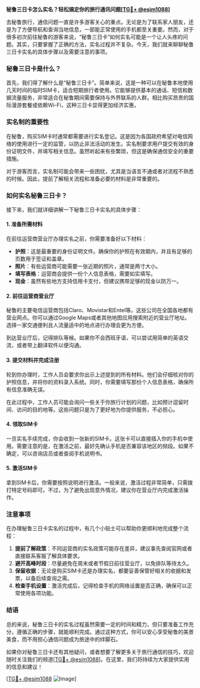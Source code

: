 **秘鲁三日卡怎么实名？轻松搞定你的旅行通讯问题[[TG💪+ @esim1088](https://t.me/s/esim1088)]**

去秘鲁旅行，通信问题一直是许多游客关心的重点。无论是为了联系家人朋友，还是为了方便导航和查询当地信息，一部能正常使用的手机都至关重要。然而，对于很多初次前往秘鲁的游客来说，“秘鲁三日卡”如何实名可能是一个让人头疼的问题。其实，只要掌握了正确的方法，实名过程并不复杂。今天，我们就来聊聊秘鲁三日卡实名的具体步骤以及需要注意的事项。

### 秘鲁三日卡是什么？

首先，我们得了解什么是“秘鲁三日卡”。简单来说，这是一种可以在秘鲁本地使用几天时间的临时SIM卡，适合短期旅行者使用。它能够提供基本的通话、短信和数据流量服务，非常适合在秘鲁期间需要保持与外界联系的人群。相比购买昂贵的国际漫游套餐或依赖Wi-Fi，这种三日卡显得更加经济实惠。

### 实名制的重要性

在秘鲁，购买SIM卡时通常都需要进行实名登记。这是因为各国政府希望对电信网络的使用进行一定的监管，以防止非法活动的发生。实名制要求用户提交有效的身份证明文件，并填写相关信息。虽然听起来有些繁琐，但这是确保通信安全的重要措施。

对于游客而言，实名制可能会带来一些困扰，尤其是当语言不通或者对流程不熟悉的时候。因此，提前了解相关流程和准备必要的材料是非常重要的。

### 如何实名秘鲁三日卡？

接下来，我们就详细讲解一下秘鲁三日卡实名的具体步骤：

#### 1. 准备所需材料

在前往运营商营业厅办理实名之前，你需要准备好以下材料：
- **护照**：这是最重要的身份证明文件。确保你的护照在有效期内，并且有足够的页数用于签证和盖章。
- **照片**：有些运营商可能需要一张近期的照片，通常是两寸大小。
- **填写表格**：运营商会提供一份个人信息表格，需要如实填写。
- **现金**：虽然有些地方支持信用卡支付，但建议携带足够的现金以防万一。

#### 2. 前往运营商营业厅

秘鲁的主要电信运营商包括Claro、Movistar和Entel等。这些公司在全国各地都有营业网点。你可以通过Google Maps或者其他地图应用搜索附近的营业厅地址。选择一家交通便利且人流量适中的地点进行办理会更为方便。

到达营业厅后，记得排队等候。如果你不会西班牙语，可以尝试用简单的英语交流，或者带上翻译软件以便沟通。

#### 3. 提交材料并完成注册

轮到你办理时，工作人员会要求你出示上述提到的所有材料。他们会仔细核对你的护照信息，并将你的资料录入系统。同时，你需要填写那份个人信息表格，确保所有信息准确无误。

在此过程中，工作人员可能会询问一些关于你旅行计划的问题，比如预计逗留时间、访问的目的地等。这些问题只是为了更好地为你提供服务，不必担心。

#### 4. 领取SIM卡

一旦实名手续完成，你会收到一张新的SIM卡。这张卡可以直接插入你的手机中使用。需要注意的是，在激活之前，最好先确认手机是否兼容该地区的频段。如果不确定，可以咨询店员或者查阅手机说明书。

#### 5. 激活SIM卡

拿到SIM卡后，你需要按照说明进行激活。一般来说，激活过程非常简单，只需拨打特定号码即可。不过，为了避免出现意外情况，建议你在营业厅内完成激活操作。

### 注意事项

在办理秘鲁三日卡实名的过程中，有几个小贴士可以帮助你更顺利地完成整个流程：

1. **提前了解政策**：不同运营商的实名政策可能存在差异，建议事先查阅官网或者直接联系客服了解具体要求。
2. **避开高峰时段**：尽量避免在周末或者节假日前往营业厅，以免排队等待太久。
3. **保留收据**：无论是购买SIM卡还是办理实名，都要妥善保管好相关的收据和发票，以备后续查询之需。
4. **检查手机设置**：激活完成后，记得检查手机的网络设置是否正确，确保可以正常使用各项功能。

### 结语

总的来说，秘鲁三日卡的实名过程虽然需要一定的时间和精力，但只要准备工作充分，遵循正确的步骤，就能顺利完成。通过这种方式，你可以安心享受秘鲁的美景美食，而不用担心通信问题成为旅途中的绊脚石。

如果你对秘鲁三日卡还有其他疑问，或者想要了解更多关于旅行通信的技巧，欢迎随时关注我们的频道[[TG💪+ @esim1088](https://t.me/s/esim1088)]。在这里，我们将持续为大家提供实用的信息和建议！

[[TG💪+ @esim1088](https://t.me/s/esim1088) ![Image](https://i.postimg.cc/4NQfJmqS/Snipaste-2025-05-13-00-14-12.png)]